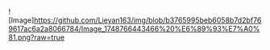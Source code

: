 ![Image]https://github.com/Lieyan163/img/blob/b3765995beb6058b7d2bf769617ac6a2a8066784/Image_1748766443466%20%E6%89%93%E7%A0%81.png?raw=true
